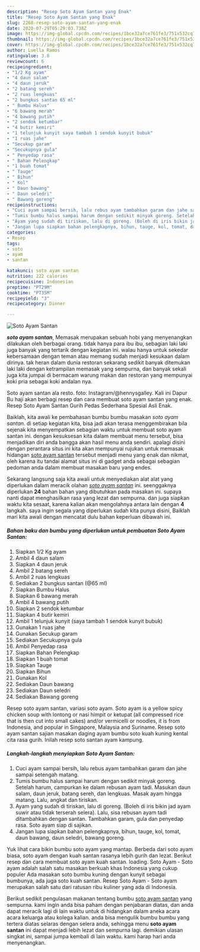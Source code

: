 ```yaml
---
description: "Resep Soto Ayam Santan yang Enak"
title: "Resep Soto Ayam Santan yang Enak"
slug: 2268-resep-soto-ayam-santan-yang-enak
date: 2020-07-29T05:29:03.738Z
image: https://img-global.cpcdn.com/recipes/1bce32a7ce761fe3/751x532cq70/soto-ayam-santan-foto-resep-utama.jpg
thumbnail: https://img-global.cpcdn.com/recipes/1bce32a7ce761fe3/751x532cq70/soto-ayam-santan-foto-resep-utama.jpg
cover: https://img-global.cpcdn.com/recipes/1bce32a7ce761fe3/751x532cq70/soto-ayam-santan-foto-resep-utama.jpg
author: Luella Ramos
ratingvalue: 3.8
reviewcount: 6
recipeingredient:
- "1/2 Kg ayam"
- "4 daun salam"
- "4 daun jeruk"
- "2 batang sereh"
- "2 ruas lengkuas"
- "2 bungkus santan 65 ml"
- " Bumbu Halus"
- "6 bawang merah"
- "4 bawang putih"
- "2 sendok ketumbar"
- "4 butir kemiri"
- "1 telunjuk kunyit saya tambah 1 sendok kunyit bubuk"
- "1 ruas jahe"
- "Secukup garam"
- "Secukupnya gula"
- " Penyedap rasa"
- " Bahan Pelengkap"
- "1 buah tomat"
- " Tauge"
- " Bihun"
- " Kol"
- " Daun bawang"
- " Daun seledri"
- " Bawang goreng"
recipeinstructions:
- "Cuci ayam sampai bersih, lalu rebus ayam tambahkan garam dan jahe sampai setengah matang."
- "Tumis bumbu halus sampai harum dengan sedikit minyak goreng. Setelah harum, campurkan ke dalam rebusan ayam tadi. Masukan daun salam, daun jeruk, batang sereh, dan lengkuas. Masak ayam hingga matang. Lalu, angkat dan tiriskan."
- "Ayam yang sudah di tiriskan, lalu di goreng. (Boleh di iris bikin jad ayam suwir atau tidak terserah selera). Lalu, sisa rebusan ayam tadi ditambahkan dengan santan. Tambahkan garam, gula dan penyedap rasa. Soto ayam siap di sajikan."
- "Jangan lupa siapkan bahan pelengkapnya, bihun, tauge, kol, tomat, daun bawang, daun seledri, bawang goreng."
categories:
- Resep
tags:
- soto
- ayam
- santan

katakunci: soto ayam santan 
nutrition: 222 calories
recipecuisine: Indonesian
preptime: "PT29M"
cooktime: "PT35M"
recipeyield: "3"
recipecategory: Dinner

---
```



![Soto Ayam Santan](https://img-global.cpcdn.com/recipes/1bce32a7ce761fe3/751x532cq70/soto-ayam-santan-foto-resep-utama.jpg)

<b><i>soto ayam santan</i></b>, Memasak merupakan sebuah hobi yang menyenangkan dilakukan oleh berbagai orang. tidak hanya para ibu ibu, sebagian laki laki juga banyak yang tertarik dengan kegiatan ini. walau hanya untuk sekedar kebersamaan dengan teman atau memang sudah menjadi kesukaan dalam dirinya. tak heran dalam dunia restoran sekarang sedikit banyak ditemukan laki laki dengan ketrampilan memasak yang sempurna, dan banyak sekali juga kita jumpai di bermacam warung makan dan restoran yang mempunyai koki pria sebagai koki andalan nya.

Soto ayam santan ala resto. foto: Instagram/@hennysgalley. Kali ini Dapur Bu haji akan berbagi resep dan cara membuat soto ayam santan yang enak. Resep Soto Ayam Santan Gurih Pedas Sederhana Spesial Asli Enak.

Baiklah, kita awali ke pembahasan bumbu bumbu masakan <i>soto ayam santan</i>. di setiap kegiatan kita, bisa jadi akan terasa menggembirakan bila sejenak kita menyempatkan sebagian waktu untuk membuat soto ayam santan ini. dengan kesuksesan kita dalam membuat menu tersebut, bisa menjadikan diri anda bangga akan hasil menu anda sendiri. apalagi disini dengan perantara situs ini kita akan mempunyai rujukan untuk memasak hidangan <u>soto ayam santan</u> tersebut menjadi menu yang enak dan nikmat, oleh karena itu tandai alamat situs ini di gadget anda sebagai sebagian pedoman anda dalam membuat masakan baru yang endes.


Sekarang langsung saja kita awali untuk menyediakan alat alat yang diperlukan dalam meracik olahan <u><i>soto ayam santan</i></u> ini. seenggaknya diperlukan <b>24</b> bahan bahan yang dibutuhkan pada masakan ini. supaya nanti dapat menghasilkan rasa yang lezat dan sempurna. dan juga siapkan waktu kita sesaat, karena kalian akan mengolahnya antara lain dengan <b>4</b> langkah. saya ingin segala yang diperlukan sudah kita punya disini, Baiklah mari kita awali dengan mencatat dulu bahan keperluan dibawah ini.

<!--inarticleads1-->

##### Bahan baku dan bumbu yang diperlukan untuk pembuatan Soto Ayam Santan:

1. Siapkan 1/2 Kg ayam
1. Ambil 4 daun salam
1. Siapkan 4 daun jeruk
1. Ambil 2 batang sereh
1. Ambil 2 ruas lengkuas
1. Sediakan 2 bungkus santan (@65 ml)
1. Siapkan  Bumbu Halus
1. Siapkan 6 bawang merah
1. Ambil 4 bawang putih
1. Siapkan 2 sendok ketumbar
1. Siapkan 4 butir kemiri
1. Ambil 1 telunjuk kunyit (saya tambah 1 sendok kunyit bubuk)
1. Gunakan 1 ruas jahe
1. Gunakan Secukup garam
1. Sediakan Secukupnya gula
1. Ambil  Penyedap rasa
1. Siapkan  Bahan Pelengkap
1. Siapkan 1 buah tomat
1. Siapkan  Tauge
1. Siapkan  Bihun
1. Gunakan  Kol
1. Sediakan  Daun bawang
1. Sediakan  Daun seledri
1. Sediakan  Bawang goreng


Resep soto ayam santan, variasi soto ayam. Soto ayam is a yellow spicy chicken soup with lontong or nasi himpit or ketupat (all compressed rice that is then cut into small cakes) and/or vermicelli or noodles, it is from Indonesia, and popular in Singapore, Malaysia and Suriname. Resep soto ayam santan sajian masakan daging ayam bumbu soto kuah kuning kental cita rasa gurih. Inilah resep soto santan ayam kampung. 

<!--inarticleads2-->

##### Langkah-langkah menyiapkan Soto Ayam Santan:

1. Cuci ayam sampai bersih, lalu rebus ayam tambahkan garam dan jahe sampai setengah matang.
1. Tumis bumbu halus sampai harum dengan sedikit minyak goreng. Setelah harum, campurkan ke dalam rebusan ayam tadi. Masukan daun salam, daun jeruk, batang sereh, dan lengkuas. Masak ayam hingga matang. Lalu, angkat dan tiriskan.
1. Ayam yang sudah di tiriskan, lalu di goreng. (Boleh di iris bikin jad ayam suwir atau tidak terserah selera). Lalu, sisa rebusan ayam tadi ditambahkan dengan santan. Tambahkan garam, gula dan penyedap rasa. Soto ayam siap di sajikan.
1. Jangan lupa siapkan bahan pelengkapnya, bihun, tauge, kol, tomat, daun bawang, daun seledri, bawang goreng.


Yuk lihat cara bikin bumbu soto ayam yang mantap. Berbeda dari soto ayam biasa, soto ayam dengan kuah santan rasanya lebih gurih dan lezat. Berikut resep dan cara membuat soto ayam kuah santan. loading. Soto Ayam - Soto ayam adalah salah satu masakan berkuah khas Indonesia yang cukup populer Ada masakan soto bumbu kuning dengan kunyit sebagai bumbunya, ada juga soto kuah santan. Resep Soto Ayam - Soto ayam merupakan salah satu dari ratusan ribu kuliner yang ada di Indonesia. 

Berikut sedikit pengulasan makanan tentang bumbu <u>soto ayam santan</u> yang sempurna. kami ingin anda bisa paham dengan penjabaran diatas, dan anda dapat meracik lagi di lain waktu untuk di hidangkan dalam aneka acara acara keluarga atau kolega kalian. anda bisa mengulik bumbu bumbu yang tertera diatas selaras dengan selera anda, sehingga menu <b>soto ayam santan</b> ini dapat menjadi lebih lezat dan sempurna lagi. demikian ulasan singkat ini, sampai jumpa kembali di lain waktu. kami harap hari anda menyenangkan.
